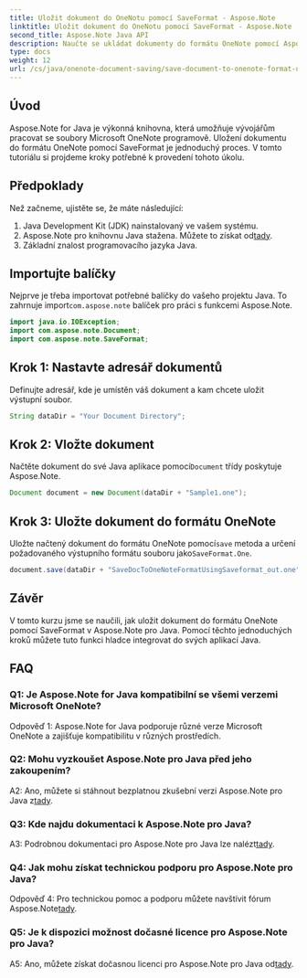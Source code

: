```yaml
---
title: Uložit dokument do OneNotu pomocí SaveFormat - Aspose.Note
linktitle: Uložit dokument do OneNotu pomocí SaveFormat - Aspose.Note
second_title: Aspose.Note Java API
description: Naučte se ukládat dokumenty do formátu OneNote pomocí Aspose.Note pro Java. Postupujte podle tohoto podrobného návodu pro bezproblémovou integraci do vašich aplikací Java.
type: docs
weight: 12
url: /cs/java/onenote-document-saving/save-document-to-onenote-format-using-saveformat/
---
```

## Úvod

Aspose.Note for Java je výkonná knihovna, která umožňuje vývojářům pracovat se soubory Microsoft OneNote programově. Uložení dokumentu do formátu OneNote pomocí SaveFormat je jednoduchý proces. V tomto tutoriálu si projdeme kroky potřebné k provedení tohoto úkolu.

## Předpoklady

Než začneme, ujistěte se, že máte následující:

1. Java Development Kit (JDK) nainstalovaný ve vašem systému.
2.  Aspose.Note pro knihovnu Java stažena. Můžete to získat od[tady](https://releases.aspose.com/note/java/).
3. Základní znalost programovacího jazyka Java.

## Importujte balíčky

 Nejprve je třeba importovat potřebné balíčky do vašeho projektu Java. To zahrnuje import`com.aspose.note` balíček pro práci s funkcemi Aspose.Note.

```java
import java.io.IOException;
import com.aspose.note.Document;
import com.aspose.note.SaveFormat;
```

## Krok 1: Nastavte adresář dokumentů

Definujte adresář, kde je umístěn váš dokument a kam chcete uložit výstupní soubor.

```java
String dataDir = "Your Document Directory";
```

## Krok 2: Vložte dokument

 Načtěte dokument do své Java aplikace pomocí`Document` třídy poskytuje Aspose.Note.

```java
Document document = new Document(dataDir + "Sample1.one");
```

## Krok 3: Uložte dokument do formátu OneNote

Uložte načtený dokument do formátu OneNote pomocí`save` metoda a určení požadovaného výstupního formátu souboru jako`SaveFormat.One`.

```java
document.save(dataDir + "SaveDocToOneNoteFormatUsingSaveformat_out.one", SaveFormat.One);
```

## Závěr

V tomto kurzu jsme se naučili, jak uložit dokument do formátu OneNote pomocí SaveFormat v Aspose.Note pro Java. Pomocí těchto jednoduchých kroků můžete tuto funkci hladce integrovat do svých aplikací Java.

## FAQ

### Q1: Je Aspose.Note for Java kompatibilní se všemi verzemi Microsoft OneNote?

Odpověď 1: Aspose.Note for Java podporuje různé verze Microsoft OneNote a zajišťuje kompatibilitu v různých prostředích.

### Q2: Mohu vyzkoušet Aspose.Note pro Java před jeho zakoupením?

 A2: Ano, můžete si stáhnout bezplatnou zkušební verzi Aspose.Note pro Java z[tady](https://releases.aspose.com/).

### Q3: Kde najdu dokumentaci k Aspose.Note pro Java?

 A3: Podrobnou dokumentaci pro Aspose.Note pro Java lze nalézt[tady](https://reference.aspose.com/note/java/).

### Q4: Jak mohu získat technickou podporu pro Aspose.Note pro Java?

 Odpověď 4: Pro technickou pomoc a podporu můžete navštívit fórum Aspose.Note[tady](https://forum.aspose.com/c/note/28).

### Q5: Je k dispozici možnost dočasné licence pro Aspose.Note pro Java?

 A5: Ano, můžete získat dočasnou licenci pro Aspose.Note pro Java od[tady](https://purchase.aspose.com/temporary-license/).